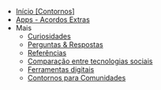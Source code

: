 * [Início [Contornos]](https://github.com/renatoac/contornos/wiki)
* [Apps - Acordos Extras](https://github.com/renatoac/contornos/wiki/Apps)
* Mais
  * [Curiosidades](https://github.com/renatoac/contornos/wiki/curiosidades)
  * [Perguntas & Respostas](https://github.com/renatoac/contornos/wiki/perguntas-&-respostas)
  * [Referências](https://github.com/renatoac/contornos/wiki/referências)
  * [Comparação entre tecnologias sociais](https://github.com/renatoac/contornos/wiki/Compara%C3%A7%C3%A3o-entre-tecnologias-sociais)
  * [Ferramentas digitais](https://github.com/renatoac/contornos/wiki/Ferramentas-digitais)
  * [Contornos para Comunidades](https://github.com/renatoac/contornos/wiki/contornos-para-comunidades)
